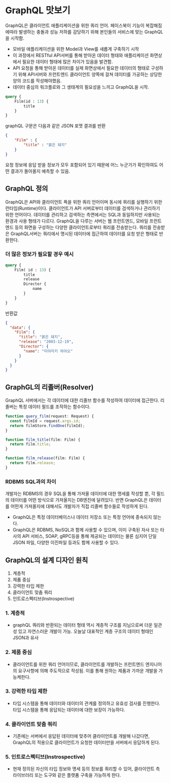 # GraphQL 맛보기

GraphQL은 클라이언트 애플리케이션을 위한 쿼리 언어.
페이스북이 기능이 복잡해짐에따라 발생하는 충돌과 성능 저하를 감당하기 위해 본인들의 서비스에 맞는 GraphQL을 시작함.

- 모바일 애플리케이션을 위한 Model과 View를 새롭게 구축하기 시작
- 이 과정에서 RESTful API서버를 통해 받아온 데이터 형태와 애플리케이션 화면상에서 필요한 데이터 형태에 많은 차이가 있음을 발견함.
- API 요청을 통해 받아온 데이터를 실제 화면상에서 필요한 데이터의 형태로 구성하기 위해 API서버와 프런트엔드 클라이언트 양쪽에 걸쳐 데이터를 가공하는 상당한 양의 코드를 작성해야했음.
- 데이터 중심의 워크플로와 그 생태계의 필요성을 느끼고 GraphQL을 시작.

```graphQL
query {
    Film(id : 13) {
        title
    }
}
```

graphQL 구문은 다음과 같은 JSON 포맷 결과를 반환

```JSON
{
    "Film" : {
        "title" : "붉은 돼지"
    }
}
```

요청 정보에 응답 받을 정보가 모두 포함되어 있기 때문에 어느 누군가가 확인하여도 어떤 결과가 돌아올지 예측할 수 있음.

## GraphQL 정의

GraphQL은 API와 클라이언트 픅을 위한 쿼리 언어이며 동시에 쿼리를 실행하기 위한 런타임(Runtime)이다.
클라이언트가 API 서버로부터 데이터를 검색하거나 관리하기 위한 언어이다. 데이터를 관리하고 검색하는 측면에서는 SQL과 동일하지만 사용되는 환경과 사용 형태가 다르다. GraphQL을 다루는 서버는 웹 프런트엔드, 모바일 프런트 엔드 등의 화면을 구성하는 다양한 클라이언트로부터 쿼리를 전송받는다. 쿼리를 전송받은 GraphQL서버는 쿼리에서 명시된 데이터에 접근하여 데이터를 요청 받은 형태로 반환한다.

### 더 많은 정보가 필요할 경우 예시

```graphQL
query {
    Film( id : 13) {
        title
        release
        Director {
            name
        }
    }
}
```

반환값

```json
{
  "data": {
    "Film": {
      "title": "붉은 돼지",
      "release": "2003-12-19",
      "Director": {
        "name": "미야자키 하야오"
      }
    }
  }
}
```

## GraphGL의 리졸버(Resolver)

GraphQL 서버에서는 각 데이터에 대한 리졸브 함수를 작성하여 데이터에 접근한다. 리졸버는 특정 데이터 필드를 조작하는 함수이다.

```javascript
function query_film(request: Request) {
  const filmId = request.args.id;
  return filmStore.findOne(filmId);
}

function film_title(film: Film) {
  return film.title;
}

function film_release(film: Film) {
  return film.release;
}
```

### RDBMS SQL과의 차이

개발자는 RDBMS의 경우 SQL을 통해 가져올 데이터에 대한 명세를 작성할 뿐, 각 필드의 데이터를 어떤 방식으로 가져올지는 DB엔진에 달려있다. 반면 GraphQL은 데이터를 어떤게 가져올지에 대해서도 개발자가 직접 리졸버 함수들로 작성하게 된다.

- GraphQL은 특정 데이터베이스나 데이터 저장소 또는 특정 언어에 종속되지 않는다.
- GraphQL은 RDBMS, NoSQL과 함께 사용할 수 있으며, 이미 구축된 자사 또는 타사의 API 서비스, SOAP, gRPC등을 통해 제공되는 데이터는 물론 심지어 단일 JSON 파일, 다양한 이진파일 등과도 함께 사용할 수 있다.

## GraphQL의 설계 디자인 원칙

1. 계층적
2. 제품 중심
3. 강력한 타입 제한
4. 클라이언트 맞춤 쿼리
5. 인트로스펙티브(Instrospective)

### 1. 계층적

- graphQL 쿼리와 반환되는 데이터 형태 역시 계층적 구조를 지님으로써 더운 일관성 있고 자연스러운 개발이 가능. 오늘날 대표적인 계층 구조의 데이터 형태인 JSON과 유사

### 2. 제품 중심

- 클라이언트를 위한 쿼리 언어이므로, 클라이언트를 개발하는 프런트엔드 엔지니어의 요구사항에 의해 주도적으로 작성됨. 이를 통해 원하는 제품과 가까운 개발을 가능케한다.

### 3. 강력한 타입 제한

- 타입 시스템을 통해 데이터와 데이터의 관계를 정의하고 유효성 검사를 진행한다. 타입 시스템을 통해 응답되는 데이터에 대한 보장이 가능하다.

### 4. 클라이언트 맞춤 쿼리

- 기존에는 서버에서 응답된 데이터에 맞추어 클라이언트를 개발해 나갔다면, GraphQL의 적용으로 클라이언트가 요청한 데이터만을 서버에서 응답하게 된다.

### 5. 인트로스펙티브(Instrospective)

- 현재 정의된 자신의 타입 정보와 명세 등의 정보를 쿼리할 수 있어, 클라이언트 측 라이브러리 또는 도구와 같은 플랫폼 구축을 가능하게 한다.
